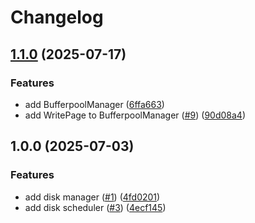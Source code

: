 # Changelog

## [1.1.0](https://github.com/jobala/petro/compare/v1.0.0...v1.1.0) (2025-07-17)


### Features

* add BufferpoolManager ([6ffa663](https://github.com/jobala/petro/commit/6ffa663a141ca5ffe66ddd93f06cf653db606da3))
* add WritePage to BufferpoolManager ([#9](https://github.com/jobala/petro/issues/9)) ([90d08a4](https://github.com/jobala/petro/commit/90d08a4e122040dbbb84ad5525703aaa132980da))

## 1.0.0 (2025-07-03)


### Features

* add disk manager ([#1](https://github.com/jobala/petro/issues/1)) ([4fd0201](https://github.com/jobala/petro/commit/4fd0201d3f77230aadbd1f50ad199e61fb36a216))
* add disk scheduler ([#3](https://github.com/jobala/petro/issues/3)) ([4ecf145](https://github.com/jobala/petro/commit/4ecf14585acec3b48f80863d9bea8dfbfee05e7e))
